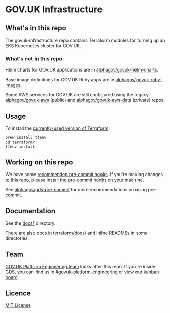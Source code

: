 # GOV.UK Infrastructure

## What's in this repo

The govuk-infrastructure repo contains Terraform modules for turning up an EKS Kubernetes cluster for GOV.UK.

### What's not in this repo

Helm charts for GOV.UK applications are in [alphagov/govuk-helm-charts](https://github.com/alphagov/govuk-helm-charts).

Base image definitions for GOV.UK Ruby apps are in [alphagov/govuk-ruby-images](https://github.com/alphagov/govuk-ruby-images/).

Some AWS services for GOV.UK are still configured using the legacy [alphagov/govuk-aws](https://github.com/alphagov/govuk-aws/) (public) and [alphagov/govuk-aws-data](https://github.com/alphagov/govuk-aws-data/) (private) repos.

## Usage

To install the [currently-used version of Terraform](terraform/.terraform-version):

```shell
brew install tfenv
cd terraform/
tfenv install
```

## Working on this repo

We have some [recommended pre-commit hooks](.pre-commit-config.yaml). If
you're making changes to this repo, please [install the pre-commit
hooks](https://pre-commit.com/#install) on your machine.

See [alphagov/gds-pre-commit](https://github.com/alphagov/gds-pre-commit) for
more recommendations on using pre-commit.

## Documentation

See the [docs/](docs/) directory.

There are also docs in [terraform/docs/](terraform/docs/) and inline READMEs in some directories.

## Team

[GOV.UK Platform Engineering team](https://github.com/orgs/alphagov/teams/gov-uk-platform-engineering) looks after this repo. If you're inside GDS, you can find us in [#govuk-platform-engineering](https://gds.slack.com/channels/govuk-platform-engineering) or view our [kanban board](https://trello.com/b/u4FCzm53/).

## Licence

[MIT License](LICENCE)
